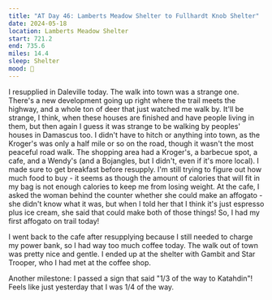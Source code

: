```yaml
---
title: "AT Day 46: Lamberts Meadow Shelter to Fullhardt Knob Shelter"
date: 2024-05-18
location: Lamberts Meadow Shelter
start: 721.2
end: 735.6
miles: 14.4
sleep: Shelter
mood: 🙂
---
```

I resupplied in Daleville today. The walk into town was a strange one. There's a new development going up right where the trail meets the highway, and a whole ton of deer that just watched me walk by. It'll be strange, I think, when these houses are finished and have people living in them, but then again I guess it was strange to be walking by peoples' houses in Damascus too. I didn't have to hitch or anything into town, as the Kroger's was only a half mile or so on the road, though it wasn't the most peaceful road walk. The shopping area had a Kroger's, a barbecue spot, a cafe, and a Wendy's (and a Bojangles, but I didn't, even if it's more local). I made sure to get breakfast before resupply. I'm still trying to figure out how much food to buy - it seems as though the amount of calories that will fit in my bag is not enough calories to keep me from losing weight. At the cafe, I asked the woman behind the counter whether she could make an affogato - she didn't know what it was, but when I told her that I think it's just espresso plus ice cream, she said that could make both of those things! So, I had my first affogato on trail today!

I went back to the cafe after resupplying because I still needed to charge my power bank, so I had way too much coffee today. The walk out of town was pretty nice and gentle. I ended up at the shelter with Gambit and Star Trooper, who I had met at the coffee shop.

Another milestone: I passed a sign that said "1/3 of the way to Katahdin"! Feels like just yesterday that I was 1/4 of the way.
